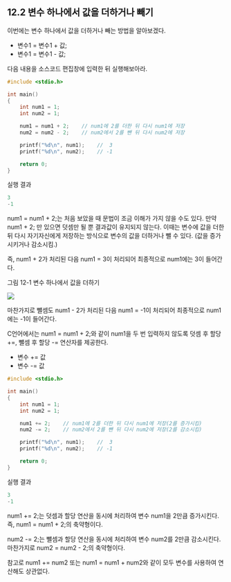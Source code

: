## 12.2 변수 하나에서 값을 더하거나 빼기

이번에는 변수 하나에서 값을 더하거나 빼는 방법을 알아보겠다.

* 변수1 = 변수1 + 값;
* 변수1 = 변수1 - 값;

다음 내용을 소스코드 편집창에 입력한 뒤 실행해보아라.

``` C
#include <stdio.h>

int main()
{
    int num1 = 1;
    int num2 = 1;

    num1 = num1 + 2;    // num1에 2를 더한 뒤 다시 num1에 저장
    num2 = num2 - 2;    // num2에서 2를 뺀 뒤 다시 num2에 저장

    printf("%d\n", num1);    //  3
    printf("%d\n", num2);    // -1

    return 0;
}
```

실행 결과
``` C
3
-1
```

num1 = num1 + 2;는 처음 보았을 때 문법이 조금 이해가 가지 않을 수도 있다. 만약 num1 + 2; 만 있으면 덧셈만 될 뿐 결과값이 유지되지 않는다. 이때는 변수에 값을 더한 뒤 다시 자기자신에게 저장하는 방식으로 변수의 값을 더하거나 뺄 수 있다. (값을 증가시키거나 감소시킴.)

즉, num1 + 2가 처리된 다음 num1 = 3이 처리되어 최종적으로 num1에는 3이 들어간다.

그림 12-1 변수 하나에서 값을 더하기

<img src = 'https://dojang.io/pluginfile.php/138/mod_page/content/21/unit12-1.png'>

마찬가지로 뺄셈도 num1 - 2가 처리된 다음 num1 = -1이 처리되어 최종적으로 num1에는 -1이 들어간다.

C언어에서는 num1 = num1 + 2;와 같이 num1을 두 번 입력하지 않도록 덧셈 후 할당 +=, 뺄셈 후 할당 -= 연산자를 제공한다.

* 변수 += 값
* 변수 -= 값

``` C
#include <stdio.h>

int main()
{
    int num1 = 1;
    int num2 = 1;

    num1 += 2;    // num1에 2를 더한 뒤 다시 num1에 저장(2를 증가시킴)
    num2 -= 2;    // num2에서 2를 뺀 뒤 다시 num2에 저장(2를 감소시킴)

    printf("%d\n", num1);    //  3
    printf("%d\n", num2);    // -1

    return 0;
}
```

실행 결과
``` C
3
-1
```

num1 += 2;는 덧셈과 할당 연산을 동시에 처리하여 변수 num1을 2만큼 증가시킨다. 즉, num1 = num1 + 2;의 축약형이다.

num2 -= 2;는 뺄셈과 할당 연산을 동시에 처리하여 변수 num2를 2만큼 감소시킨다. 마찬가지로 num2 = num2 - 2;의 축약형이다.

참고로 num1 += num2 또는 num1 = num1 + num2와 같이 모두 변수를 사용하여 연산해도 상관없다.

